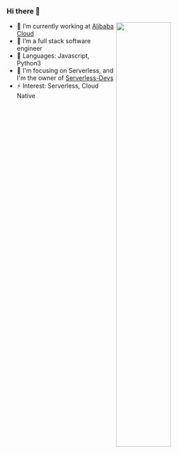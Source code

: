 ### Hi there 👋
[<img align="right" width="50%" src="https://github-readme-stats-ouuan.vercel.app/api?username=heimanba&show_icons=true&theme=dark">](https://github-readme-stats-ouuan.vercel.app/api?username=heimanba&show_icons=true&theme=dark)

- 🔭 I’m currently working at [Alibaba Cloud](https://www.aliyun.com/)
- 🌱 I’m a full stack software engineer
- 📄 Languages: Javascript, Python3
- 💅 I'm focusing on Serverless, and I'm the owner of [Serverless-Devs](https://github.com/Serverless-Devs)
- ⚡ Interest: Serverless, Cloud Native